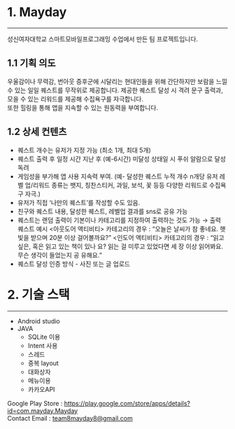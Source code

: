 # 1. Mayday
-----------
성신여자대학교 스마트모바일프로그래밍 수업에서 만든 팀 프로젝트입니다.   
## 1.1 기획 의도
우울감이나 무력감, 번아웃 증후군에 시달리는 현대인들을 위해 간단하지만 보람을 느낄 수 있는 일일 퀘스트를 무작위로 제공합니다. 제공한 퀘스트 달성 시 격려 문구 출력과, 모을 수 있는 리워드를 제공해 수집욕구를 자극합니다.   
또한 힐링을 통해 앱을 지속할 수 있는 원동력을 부여합니다.   

## 1.2 상세 컨텐츠
- 퀘스트 개수는 유저가 지정 가능 (최소 1개, 최대 5개)
- 퀘스트 출력 후 일정 시간 지난 후 (예-6시간) 미달성 상태일 시 푸쉬 알람으로 달성 독려
- 게임성을 부가해 앱 사용 지속력 부여. (예- 달성한 퀘스트 누적 개수 n개당 유저 레벨 업/리워드 종류는 뱃지, 칭찬스티커, 과일, 보석, 꽃 등등 다양한 리워드로 수집욕구 자극.)
- 유저가 직접 ‘나만의 퀘스트’를 작성할 수도 있음. 
- 친구와 퀘스트 내용, 달성한 퀘스트, 레벨업 결과를 sns로 공유 가능
- 퀘스트는 랜덤 출력이 기본이나 카테고리를 지정하여 출력하는 것도 가능
	→ 출력 퀘스트 예시
	<아웃도어 액티비티> 카테고리의 경우 : “오늘은 날씨가 참 좋네요. 햇빛을 	받으며 20분 이상 걸어볼까요?”
	<인도어 액티비티> 카테고리의 경우 : “읽고 싶은, 혹은 읽고 있는 책이 있나	요? 읽는 걸 미루고 있었다면 세 장 이상 읽어봐요. 무슨 생각이 들었는지 공	유해요.”
- 퀘스트 달성 인증 방식 - 사진 또는 글 업로드


# 2. 기술 스택
-----------
- Android studio
- JAVA
  + SQLite 이용
  + Intent 사용
  + 스레드
  + 중복 layout
  + 대화상자
  + 메뉴이용
  + 카카오API



Google Play Store : https://play.google.com/store/apps/details?id=com.mayday.Mayday   
Contact Email : team8mayday8@gmail.com
